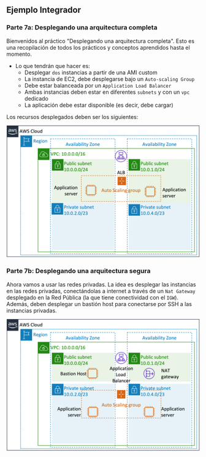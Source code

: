 ## Ejemplo Integrador

### Parte 7a: Desplegando una arquitectura completa

Bienvenidos al práctico "Desplegando una arquitectura completa". Esto es una recopilación de todos los prácticos y conceptos aprendidos hasta el momento.

* Lo que tendrán que hacer es:
  * Desplegar `dos` instancias a partir de una AMI custom
  * La instancia de EC2, debe desplegarse bajo un `Auto-scaling Group`
  * Debe estar balanceada por un `Application Load Balancer`
  * Ambas instancias deben estar en diferentes `subnets` y con un `vpc` dedicado
  * La aplicación debe estar disponible (es decir, debe cargar)
  
Los recursos desplegados deben ser los siguientes:

![Arquitectura](../../../Extras/Imagenes/laboratorioCloud_EC2/ec2/architecture02.png)

### Parte 7b: Desplegando una arquitectura segura

Ahora vamos a usar las redes privadas. La idea es desplegar las instancias en las redes privadas, conectándolas a internet a través de un `Nat Gateway` desplegado en la Red Pública (la que tiene conectividad con el `IGW`). Además, deben desplegar un bastión host para conectarse por SSH a las instancias privadas. 

![Arquitectura](../../../Extras/Imagenes/laboratorioCloud_EC2/ec2/architecture-complete.png)